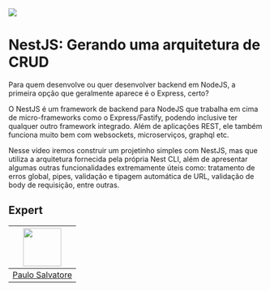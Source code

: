 <img src="https://storage.googleapis.com/golden-wind/experts-club/capa-github.svg" />

# NestJS: Gerando uma arquitetura de CRUD

Para quem desenvolve ou quer desenvolver backend em NodeJS, a primeira opção que geralmente aparece é o Express, certo?

O NestJS é um framework de backend para NodeJS que trabalha em cima de micro-frameworks como o Express/Fastify, podendo inclusive ter qualquer outro framework integrado. Além de aplicações REST, ele também funciona muito bem com websockets, microserviços, graphql etc.

Nesse vídeo iremos construir um projetinho simples com NestJS, mas que utiliza a arquitetura fornecida pela própria Nest CLI, além de apresentar algumas outras funcionalidades extremamente úteis como: tratamento de erros global, pipes, validação e tipagem automática de URL, validação de body de requisição, entre outras.

## Expert

| [<img src="https://avatars.githubusercontent.com/u/7906171?v=4" width="75px;"/>](https://github.com/paulosalvatore) |
| :-: |
|[Paulo Salvatore](https://github.com/paulosalvatore)|
